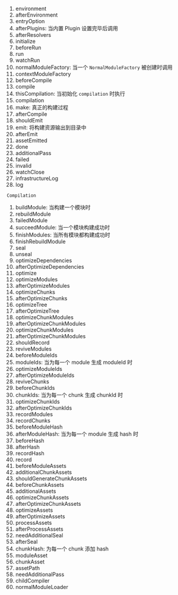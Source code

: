 1. environment
1. afterEnvironment
1. entryOption
1. afterPlugins: 当内置 Plugin 设置完毕后调用
1. afterResolvers
1. initialize
1. beforeRun
1. run
1. watchRun
1. normalModuleFactory: 当一个 `NormalModuleFactory` 被创建时调用
1. contextModuleFactory
1. beforeCompile
1. compile
1. thisCompilation: 当初始化 `compilation` 时执行
1. compilation
1. make: 真正的构建过程
1. afterCompile
1. shouldEmit
1. emit: 将构建资源输出到目录中
1. afterEmit
1. assetEmitted
1. done
1. additionalPass
1. failed
1. invalid
1. watchClose
1. infrastructureLog
1. log

`Compilation`

1. buildModule: 当构建一个模块时
1. rebuildModule
1. failedModule
1. succeedModule: 当一个模块构建成功时
1. finishModules: 当所有模块都构建成功时
1. finishRebuildModule
1. seal
1. unseal
1. optimizeDependencies
1. afterOptimizeDependencies
1. optimize
1. optimizeModules
1. afterOptimizeModules
1. optimizeChunks
1. afterOptimizeChunks
1. optimizeTree
1. afterOptimizeTree
1. optimizeChunkModules
1. afterOptimizeChunkModules
1. optimizeChunkModules
1. afterOptimizeChunkModules
1. shouldRecord
1. reviveModules
1. beforeModuleIds
1. moduleIds: 当为每一个 module 生成 moduleId 时
1. optimizeModuleIds
1. afterOptimizeModuleIds
1. reviveChunks
1. beforeChunkIds
1. chunkIds: 当为每一个 chunk 生成 chunkId 时
1. optimizeChunkIds
1. afterOptimizeChunkIds
1. recordModules
1. recordChunks
1. beforeModuleHash
1. afterModuleHash: 当为每一个 module 生成 hash 时
1. beforeHash
1. afterHash
1. recordHash
1. record
1. beforeModuleAssets
1. additionalChunkAssets
1. shouldGenerateChunkAssets
1. beforeChunkAssets
1. additionalAssets
1. optimizeChunkAssets
1. afterOptimizeChunkAssets
1. optimizeAssets
1. afterOptimizeAssets
1. processAssets
1. afterProcessAssets
1. needAdditionalSeal
1. afterSeal
1. chunkHash: 为每一个 chunk 添加 hash
1. moduleAsset
1. chunkAsset
1. assetPath
1. needAdditionalPass
1. childCompiler
1. normalModuleLoader